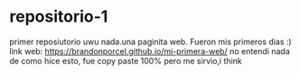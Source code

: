 # repositorio-1
primer reposiutorio uwu
nada.una paginita web. Fueron mis primeros dias :) <br>
link web: https://brandonporcel.github.io/mi-primera-web/
no entendi nada de como hice esto, fue copy paste 100% pero me sirvio,i think
